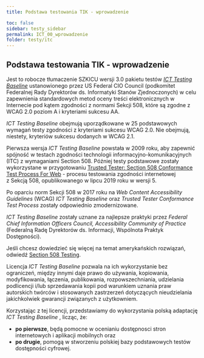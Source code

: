 ```yaml
---
title: Podstawa testowania TIK - wprowadzenie

toc: false
sidebar: testy_sidebar
permalink: ICT_00_wprowadzenie
folder: testy/itc
---
```


## Podstawa testowania TIK - wprowadzenie

Jest to robocze tłumaczenie SZKICU wersji 3.0 pakietu testów [*ICT Testing Baseline*](https://section508coordinators.github.io/ICTTestingBaseline/) ustanowionego przez US Federal CIO Council (podkomitet Federalnej Rady Dyrektorów ds. Informatyki Stanów Zjednoczonych) w celu zapewnienia standardowych metod oceny treści elektronicznych w Internecie pod kątem zgodności z normami Sekcji 508, które są zgodne z WCAG 2.0 poziom A i kryteriami sukcesu AA.

*ICT Testing Baseline* obejmują uporządkowane w 25 podstawowych wymagań testy zgodności z kryteriami sukcesu WCAG 2.0. Nie obejmują, niestety, kryteriów sukcesu dodanych w WCAG 2.1.

Pierwsza wersja *ICT Testing Baseline* powstała w 2009 roku, aby zapewnić spójność w testach zgodności technologii informacyjno-komunikacyjnych (ITC) z&nbsp;wymaganiami Section 508. Później testy podstawowe zostały wykorzystane w&nbsp;przygotowaniu [Trusted Tester: Section 508 Conformance Test Process For Web](https://section508coordinators.github.io/TrustedTester/) - procesu testowania zgodności internetowej z&nbsp;Sekcją 508, opublikowanego w&nbsp;lipcu 2019 roku w&nbsp;wersji&nbsp;5.

Po oparciu norm Sekcji 508 w 2017 roku na *Web Content Accessibility Guidelines* (WCAG) *ICT Testing Baseline* oraz *Trusted Tester Conformance Test Process* zostały odpowiednio zmodernizowane.

*ICT Testing Baseline* zostały uznane za najlepsze praktyki przez *Federal Chief Information Officers Council, Accessibility Community of Practice* (Federalną Radę Dyrektorów ds. Informacji, Wspólnota Praktyk Dostępności).

Jeśli chcesz dowiedzieć się więcej na temat amerykańskich rozwiązań, odwiedź [Section 508 Testing](http://www.dhs.gov/compliance-test-processes).

Licencja *ICT Testing Baseline* pozwala na ich wykorzystanie bez ograniczeń, między innymi daje prawo do używania, kopiowania, modyfikowania, łączenia, publikowania, rozpowszechniania, udzielania podlicencji i/lub sprzedawania kopii pod warunkiem uznania praw autorskich twórców i stosowanych zastrzerzeń dotyczących nieudzielania jakichkolwiek gwarancji związanych z użytkowniem.

Korzystając z tej licencji, przedstawiamy do wykorzystania polską adaptację *ICT Testing Baseline* , licząc, że:

- **po pierwsze**, będą pomocne w ocenianiu dostępnosci stron internetowych i aplikacji mobilnych oraz
- **po drugie**, pomogą w stworzeniu polskiej bazy podstawowych testów dostępności cyfrowej.


